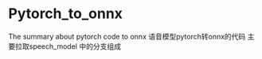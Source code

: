 # Pytorch_to_onnx
The summary about pytorch code to onnx
语音模型pytorch转onnx的代码
主要拉取speech_model 中的分支组成
